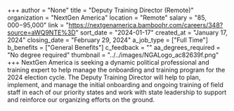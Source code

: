 +++
author = "None"
title = "Deputy Training Director (Remote)"
organization = "NextGen America"
location = "Remote"
salary = "$85,000-$95,000"
link = "https://nextgenamerica.bamboohr.com/careers/348?source=aWQ9NTE%3D"
sort_date = "2024-01-17"
created_at = "January 17, 2024"
closing_date = "February 29, 2024"
a_job_type = ["Full Time"]
b_benefits = ["General Benefits"]
c_feedback = ""
aa_degrees_required = "No degree required"
thumbnail = "../../images/NGALogo_ac82639f.png"
+++
NextGen America is seeking a dynamic political professional and training expert to help manage the onboarding and training program for the 2024 election cycle. The Deputy Training Director will help to plan, implement, and manage the initial onboarding and ongoing training of field staff in each of our priority states and work with state leadership to support and reinforce our organizing efforts on the ground.